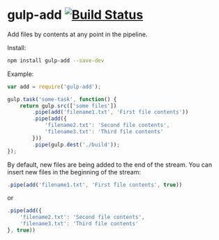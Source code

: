 # gulp-add [![Build Status](https://travis-ci.org/hoho/gulp-add.svg?branch=master)](https://travis-ci.org/hoho/gulp-add)

Add files by contents at any point in the pipeline.

Install:

```sh
npm install gulp-add --save-dev
```


Example:

```js
var add = require('gulp-add');

gulp.task('some-task', function() {
    return gulp.src(['some files'])
        .pipe(add('filename1.txt', 'First file contents'))
        .pipe(add({
            'filename2.txt': 'Second file contents',
            'filename3.txt': 'Third file contents'
        }))
        .pipe(gulp.dest('./build'));
});
```

By default, new files are being added to the end of the stream. You can insert
new files in the beginning of the stream:

```js
.pipe(add('filename1.txt', 'First file contents', true))
```

or

```js
.pipe(add({
    'filename2.txt': 'Second file contents',
    'filename3.txt': 'Third file contents'
}, true))
```
